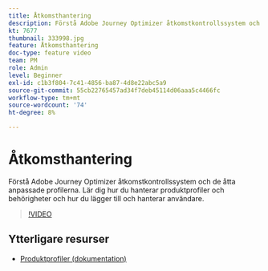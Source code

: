 ```yaml
---
title: Åtkomsthantering
description: Förstå Adobe Journey Optimizer åtkomstkontrollssystem och de åtta anpassade profilerna. Lär dig hur du hanterar produktprofiler och behörigheter och hur du lägger till och hanterar användare.
kt: 7677
thumbnail: 333998.jpg
feature: Åtkomsthantering
doc-type: feature video
team: PM
role: Admin
level: Beginner
exl-id: c1b3f804-7c41-4856-ba87-4d8e22abc5a9
source-git-commit: 55cb22765457ad34f7deb45114d06aaa5c4466fc
workflow-type: tm+mt
source-wordcount: '74'
ht-degree: 8%

---
```


# Åtkomsthantering

Förstå Adobe Journey Optimizer åtkomstkontrollssystem och de åtta anpassade profilerna. Lär dig hur du hanterar produktprofiler och behörigheter och hur du lägger till och hanterar användare.

>[!VIDEO](https://video.tv.adobe.com/v/333998?quality=12)

## Ytterligare resurser

* [Produktprofiler (dokumentation)](https://experienceleague.adobe.com/docs/journey-optimizer/using/administration/ootb-product-profiles.html)
